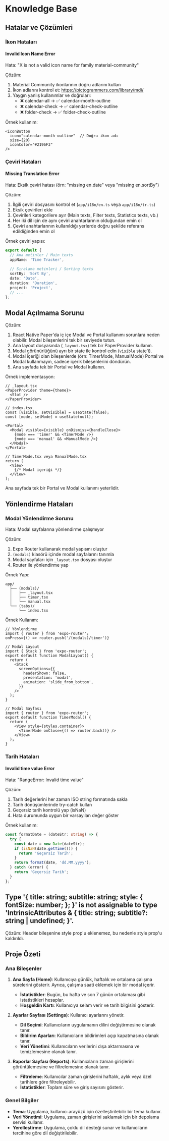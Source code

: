 # Knowledge Base

## Hatalar ve Çözümleri

### İkon Hataları

#### Invalid Icon Name Error
Hata: "X is not a valid icon name for family material-community"

Çözüm:
1. Material Community ikonlarının doğru adlarını kullan
2. İkon adlarını kontrol et: https://pictogrammers.com/library/mdi/
3. Yaygın yanlış kullanımlar ve doğruları:
   - ❌ calendar-all -> ✅ calendar-month-outline
   - ❌ calendar-check -> ✅ calendar-check-outline
   - ❌ folder-check -> ✅ folder-check-outline

Örnek kullanım:
```tsx
<IconButton 
  icon="calendar-month-outline"  // Doğru ikon adı
  size={20}
  iconColor="#2196F3"
/>
```

### Çeviri Hataları

#### Missing Translation Error
Hata: Eksik çeviri hatası (örn: "missing en.date" veya "missing en.sortBy")

Çözüm: 
1. İlgili çeviri dosyasını kontrol et (`app/i18n/en.ts` veya `app/i18n/tr.ts`)
2. Eksik çevirileri ekle
3. Çevirileri kategorilere ayır (Main texts, Filter texts, Statistics texts, vb.)
4. Her iki dil için de aynı çeviri anahtarlarının olduğundan emin ol
5. Çeviri anahtarlarının kullanıldığı yerlerde doğru şekilde referans edildiğinden emin ol

Örnek çeviri yapısı:
```typescript
export default {
  // Ana metinler / Main texts
  appName: 'Time Tracker',
  
  // Sıralama metinleri / Sorting texts
  sortBy: 'Sort By',
  date: 'Date',
  duration: 'Duration',
  project: 'Project',
  // ...
};
```

## Modal Açılmama Sorunu

Çözüm: 
1. React Native Paper'da iç içe Modal ve Portal kullanımı sorunlara neden olabilir. Modal bileşenlerini tek bir seviyede tutun.
2. Ana layout dosyasında (`_layout.tsx`) tek bir PaperProvider kullanın.
3. Modal görünürlüğünü ayrı bir state ile kontrol edin (`visible` state'i).
4. Modal içeriği olan bileşenlerde (örn: TimerMode, ManualMode) Portal ve Modal kullanmayın, sadece içerik bileşenlerini döndürün.
5. Ana sayfada tek bir Portal ve Modal kullanın.

Örnek implementasyon:
```tsx
// _layout.tsx
<PaperProvider theme={theme}>
  <Slot />
</PaperProvider>

// index.tsx
const [visible, setVisible] = useState(false);
const [mode, setMode] = useState(null);

<Portal>
  <Modal visible={visible} onDismiss={handleClose}>
    {mode === 'timer' && <TimerMode />}
    {mode === 'manual' && <ManualMode />}
  </Modal>
</Portal>

// TimerMode.tsx veya ManualMode.tsx
return (
  <View>
    {/* Modal içeriği */}
  </View>
);
```

Ana sayfada tek bir Portal ve Modal kullanımı yeterlidir. 

## Yönlendirme Hataları

### Modal Yönlendirme Sorunu
Hata: Modal sayfalarına yönlendirme çalışmıyor

Çözüm:
1. Expo Router kullanarak modal yapısını oluştur
2. `(modals)` klasörü içinde modal sayfalarını tanımla
3. Modal sayfaları için `_layout.tsx` dosyası oluştur
4. Router ile yönlendirme yap

Örnek Yapı:
```
app/
  ├── (modals)/
  │   ├── _layout.tsx
  │   ├── timer.tsx
  │   └── manual.tsx
  └── (tabs)/
      └── index.tsx
```

Örnek Kullanım:
```tsx
// Yönlendirme
import { router } from 'expo-router';
onPress={() => router.push('/(modals)/timer')}

// Modal Layout
import { Stack } from 'expo-router';
export default function ModalLayout() {
  return (
    <Stack
      screenOptions={{
        headerShown: false,
        presentation: 'modal',
        animation: 'slide_from_bottom',
      }}
    />
  );
}

// Modal Sayfası
import { router } from 'expo-router';
export default function TimerModal() {
  return (
    <View style={styles.container}>
      <TimerMode onClose={() => router.back()} />
    </View>
  );
}
```

### Tarih Hataları

#### Invalid time value Error
Hata: "RangeError: Invalid time value"

Çözüm:
1. Tarih değerlerini her zaman ISO string formatında sakla
2. Tarih dönüşümlerinde try-catch kullan
3. Geçersiz tarih kontrolü yap (isNaN)
4. Hata durumunda uygun bir varsayılan değer göster

Örnek kullanım:
```typescript
const formatDate = (dateStr: string) => {
  try {
    const date = new Date(dateStr);
    if (isNaN(date.getTime())) {
      return 'Geçersiz Tarih';
    }
    return format(date, 'dd.MM.yyyy');
  } catch (error) {
    return 'Geçersiz Tarih';
  }
};
```

## Type '{ title: string; subtitle: string; style: { fontSize: number; }; }' is not assignable to type 'IntrinsicAttributes & { title: string; subtitle?: string | undefined; }'.

Çözüm: Header bileşenine style prop'u eklenemez, bu nedenle style prop'u kaldırıldı. 

## Proje Özeti

### Ana Bileşenler

1. **Ana Sayfa (Home)**: Kullanıcıya günlük, haftalık ve ortalama çalışma sürelerini gösterir. Ayrıca, çalışma saati eklemek için bir modal içerir.
   - **İstatistikler**: Bugün, bu hafta ve son 7 günün ortalaması gibi istatistikleri hesaplar.
   - **Hoşgeldin Kartı**: Kullanıcıya selam verir ve tarih bilgisini gösterir.

2. **Ayarlar Sayfası (Settings)**: Kullanıcı ayarlarını yönetir.
   - **Dil Seçimi**: Kullanıcıların uygulamanın dilini değiştirmesine olanak tanır.
   - **Bildirim Ayarları**: Kullanıcıların bildirimleri açıp kapatmasına olanak tanır.
   - **Veri Yönetimi**: Kullanıcıların verilerini dışa aktarmasına ve temizlemesine olanak tanır.

3. **Raporlar Sayfası (Reports)**: Kullanıcıların zaman girişlerini görüntülemesine ve filtrelemesine olanak tanır.
   - **Filtreleme**: Kullanıcılar zaman girişlerini haftalık, aylık veya özel tarihlere göre filtreleyebilir.
   - **İstatistikler**: Toplam süre ve giriş sayısını gösterir.

### Genel Bilgiler
- **Tema**: Uygulama, kullanıcı arayüzü için özelleştirilebilir bir tema kullanır.
- **Veri Yönetimi**: Uygulama, zaman girişlerini saklamak için bir depolama servisi kullanır.
- **Yerelleştirme**: Uygulama, çoklu dil desteği sunar ve kullanıcıların tercihine göre dil değiştirilebilir. 